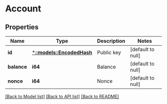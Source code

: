 # Account

## Properties
Name | Type | Description | Notes
------------ | ------------- | ------------- | -------------
**id** | [***::models::EncodedHash**](EncodedHash.md) | Public key | [default to null]
**balance** | **i64** | Balance | [default to null]
**nonce** | **i64** | Nonce | [default to null]

[[Back to Model list]](../README.md#documentation-for-models) [[Back to API list]](../README.md#documentation-for-api-endpoints) [[Back to README]](../README.md)


